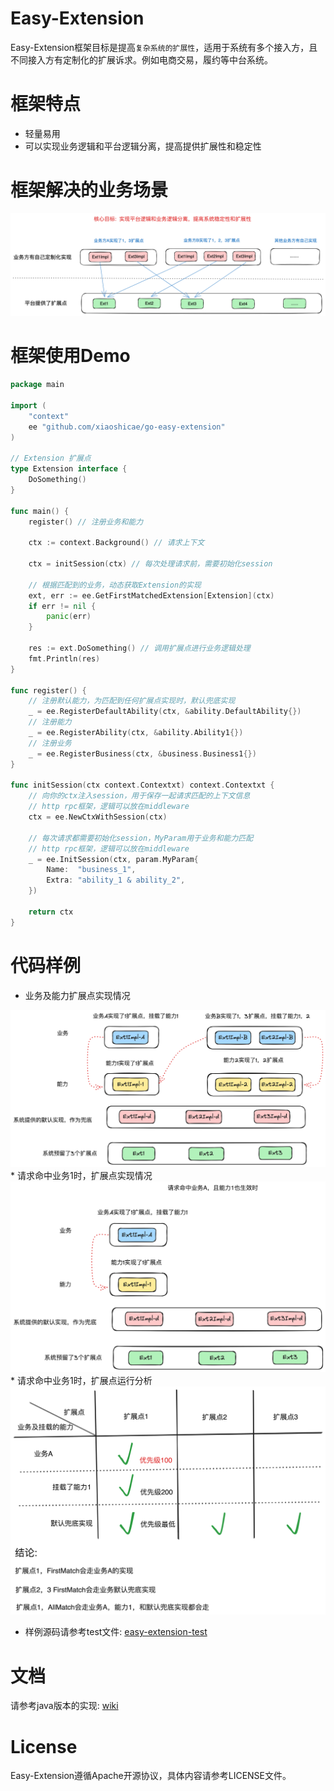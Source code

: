 # Easy-Extension
Easy-Extension框架目标是提高`复杂系统的扩展性`，适用于系统有多个接入方，且不同接入方有定制化的扩展诉求。例如电商交易，履约等中台系统。

# 框架特点
* 轻量易用
* 可以实现业务逻辑和平台逻辑分离，提高提供扩展性和稳定性

# 框架解决的业务场景
![](/doc/target.png)

# 框架使用Demo

```go
package main

import (
	"context"
	ee "github.com/xiaoshicae/go-easy-extension"
)

// Extension 扩展点
type Extension interface {
	DoSomething()
}

func main() {
	register() // 注册业务和能力

	ctx := context.Background() // 请求上下文
	
	ctx = initSession(ctx) // 每次处理请求前，需要初始化session

	// 根据匹配到的业务，动态获取Extension的实现
	ext, err := ee.GetFirstMatchedExtension[Extension](ctx)
	if err != nil {
		panic(err)
	}
	
	res := ext.DoSomething() // 调用扩展点进行业务逻辑处理
	fmt.Println(res)
}

func register() {
	// 注册默认能力，为匹配到任何扩展点实现时，默认兜底实现
	_ = ee.RegisterDefaultAbility(ctx, &ability.DefaultAbility{})
	// 注册能力
	_ = ee.RegisterAbility(ctx, &ability.Ability1{})
	// 注册业务
	_ = ee.RegisterBusiness(ctx, &business.Business1{})
}

func initSession(ctx context.Contextxt) context.Contextxt {
	// 向你的ctx注入session，用于保存一起请求匹配的上下文信息
	// http rpc框架，逻辑可以放在middleware
	ctx = ee.NewCtxWithSession(ctx)

	// 每次请求都需要初始化session，MyParam用于业务和能力匹配
	// http rpc框架，逻辑可以放在middleware
	_ = ee.InitSession(ctx, param.MyParam{
		Name:  "business_1",
		Extra: "ability_1 & ability_2",
	})
	
	return ctx 
}
```

# 代码样例
* 业务及能力扩展点实现情况
<img src="/doc/go-sample-1.png"  width="600" />
* 请求命中业务1时，扩展点实现情况
<img src="/doc/go-sample-2.png"  width="600" />
* 请求命中业务1时，扩展点运行分析
<img src="/doc/go-sample-3.png"  width="600" />

* 样例源码请参考test文件: [easy-extension-test](/test)

# 文档
请参考java版本的实现: [wiki](https://github.com/xiaoshicae/easy-extension/wiki)

# License
Easy-Extension遵循Apache开源协议，具体内容请参考LICENSE文件。
